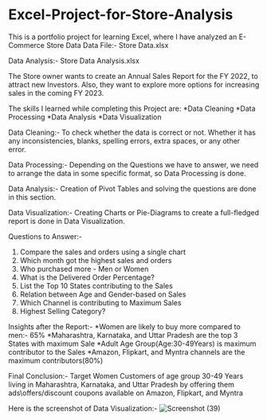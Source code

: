 # Excel-Project-for-Store-Analysis
This is a portfolio project for learning Excel, where I have analyzed an E-Commerce Store Data
Data File:- Store Data.xlsx

Data Analysis:- Store Data Analysis.xlsx

The Store owner wants to create an Annual Sales Report for the FY 2022, to attract new Investors. Also, they want to explore more options for increasing sales in the coming FY 2023.

The skills I learned while completing this Project are:
*Data Cleaning
*Data Processing
*Data Analysis
*Data Visualization

Data Cleaning:- To check whether the data is correct or not. Whether it has any inconsistencies, blanks, spelling errors, extra spaces, or any other error.

Data Processing:- Depending on the Questions we have to answer, we need to arrange the data in some specific format, so Data Processing is done.

Data Analysis:- Creation of Pivot Tables and solving the questions are done in this section.

Data Visualization:- Creating Charts or Pie-Diagrams to create a full-fledged report is done in Data Visualization.

Questions to Answer:-
1. Compare the sales and orders using a single chart
2. Which month got the highest sales and orders
3. Who purchased more - Men or Women
4. What is the Delivered Order Percentage?
5. List the Top 10 States contributing to the Sales
6. Relation between Age and Gender-based on Sales
7. Which Channel is contributing to Maximum Sales
8. Highest Selling Category?

Insights after the Report:-
*Women are likely to buy more compared to men:- 65%
*Maharashtra, Karnataka, and Uttar Pradesh are the top 3 States with maximum Sale
*Adult Age Group(Age:30-49Years) is maximum contributor to the Sales
*Amazon, Flipkart, and Myntra channels are the maximum contributors(80%)

Final Conclusion:- Target Women Customers of age group 30-49 Years living in Maharashtra, Karnataka, and Uttar Pradesh by offering them ads\offers/discount coupons available on Amazon, Flipkart, and Myntra

Here is the screenshot of Data Visualization:- ![Screenshot (39)](https://github.com/Atharwa-Kulkarni/Excel-Project-for-Store-Analysis/assets/64681566/712e0229-3aba-4a36-a873-03b5aa55cec0)
